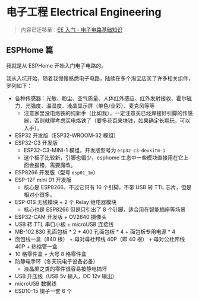 # 电子工程 Electrical Engineering

>内容已迁移至：[EE 入门 - 电子电路基础知识](https://thiscute.world/posts/electrical-engineering-circuits-basics-1/)

## ESPHome 篇

我就是从 ESPHome 开始入门电子电路的。

我从入坑开始，随着我慢慢熟悉电子电路，陆续在多个淘宝店买了许多相关组件，罗列如下：

- 各种传感器：光敏、粉尘、空气质量、人体红外感应、红外发射接收、霍尔磁力、光强度、温湿度、液晶显示屏（单色/全彩）、麦克风等等
  - 注意家里没电烙铁的纯新手（比如我），一定注意买已经焊接好引脚的传感器，否则就得考虑买电烙铁了（要多花百来块钱，如果确定长期玩，可以入手）。
- ESP32 开发版（ESP32-WROOM-32 模组）
- ESP32-C3 开发版
  - ESP32-C3-MINI-1 模组，开发版型号为 `esp32-c3-devkitm-1`
  - 这个板子比较新，引脚也偏少，esphome 生态中一些模块直接用在它上面会报错，需要魔改。
- ESP8266 开发版（型号 `esp01_1m`）
- ESP-12F mini D1 开发版
  - 核心是 ESP8266，不过它只有 16 个引脚，不带 USB 转 TTL 芯片，但是相对小很多。
- ESP-01S 无线模块 + 2 个 Relay 继电器模块
  - 核心也是 ESP8266 但是只引出了 8 个针脚，适合用在智能插座等场景
- ESP32-CAM 开发版 + OV2640 摄像头
- USB 转 TTL 串口小板 + microUSB 连接线
- MB-102 830 孔面包板 * 2 + 400 孔面包板 * 4 + 面包板专用电源 * 4
- 面包线一盒（840 根） + 母对母杜邦线 40P（即 40 根） + 母对公杜邦线 40P + 热缩管一盒
- 10 格零件盒 + 大号 8 格零件盒
- 防静电手环（冬天玩电子设备必备）
  - 液晶屏之类的零件很容易被静电搞坏
- USB 升压线（USB 5v 输入，DC 12v 输出）
- microUSB 数据线
- ESD10-15 镊子一套 6 个

